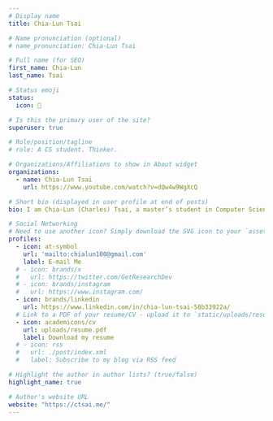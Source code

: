 ```yaml
---
# Display name
title: Chia-Lun Tsai

# Name pronunciation (optional)
# name_pronunciation: Chia-Lun Tsai

# Full name (for SEO)
first_name: Chia-Lun
last_name: Tsai

# Status emoji
status:
  icon: 🌽

# Is this the primary user of the site?
superuser: true

# Role/position/tagline
# role: A CS student. Thinker.

# Organizations/Affiliations to show in About widget
organizations:
  - name: Chia-Lun Tsai
    url: https://www.youtube.com/watch?v=dQw4w9WgXcQ

# Short bio (displayed in user profile at end of posts)
bio: I am Chia-Lun (Charles) Tsai, a master’s student in Computer Science at the University of Illinois at Urbana-Champaign (UIUC).

# Social Networking
# Need to use another icon? Simply download the SVG icon to your `assets/media/icons/` folder.
profiles:
  - icon: at-symbol
    url: 'mailto:chialun100@gmail.com'
    label: E-mail Me
  # - icon: brands/x
  #   url: https://twitter.com/GetResearchDev
  # - icon: brands/instagram
  #   url: https://www.instagram.com/
  - icon: brands/linkedin
    url: https://www.linkedin.com/in/chia-lun-tsai-58b33922a/
  # Link to a PDF of your resume/CV - upload it to `static/uploads/resume.pdf`
  - icon: academicons/cv
    url: uploads/resume.pdf
    label: Download my resume
  # - icon: rss
  #   url: ./post/index.xml
  #   label: Subscribe to my blog via RSS feed

# Highlight the author in author lists? (true/false)
highlight_name: true

# Author's website URL
website: "https://ctsai.me/"
---
```


<!-- Chia-Lun Tsai is a dedicate student and a student of UIUC MCS program. -->